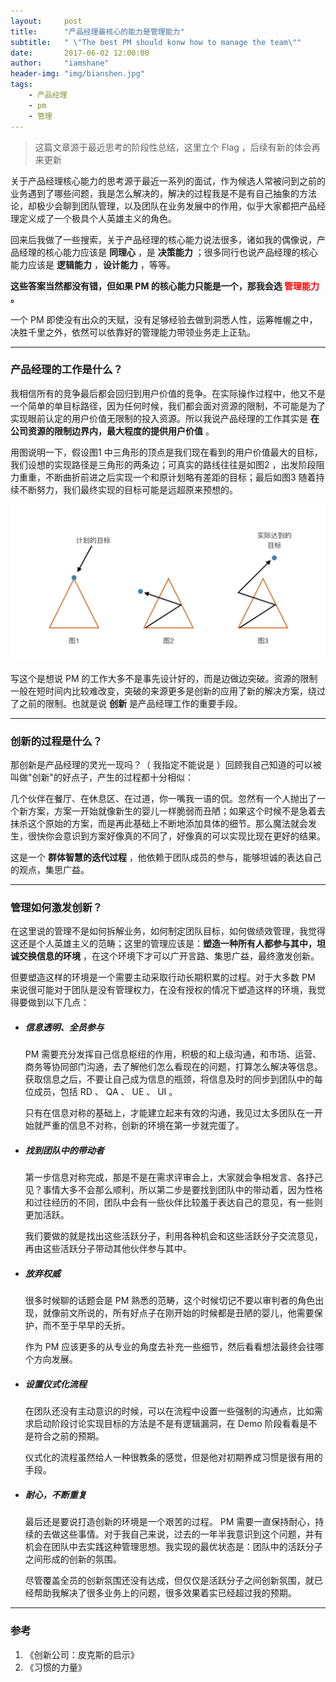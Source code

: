 ```yaml
---
layout:     post
title:      "产品经理最核心的能力是管理能力"
subtitle:   " \"The best PM should konw how to manage the team\""
date:       2017-06-02 12:00:00
author:     "iamshane"
header-img: "img/bianshen.jpg"
tags:
    - 产品经理
    - pm
    - 管理
--- 
```


>这篇文章源于最近思考的阶段性总结，这里立个 Flag ，后续有新的体会再来更新

关于产品经理核心能力的思考源于最近一系列的面试，作为候选人常被问到之前的业务遇到了哪些问题，我是怎么解决的，解决的过程我是不是有自己抽象的方法论，却极少会聊到团队管理，以及团队在业务发展中的作用，似乎大家都把产品经理定义成了一个极具个人英雄主义的角色。

回来后我做了一些搜索，关于产品经理的核心能力说法很多，诸如我的偶像说，产品经理的核心能力应该是 __同理心__ ，是 __决策能力__ ；很多同行也说产品经理的核心能力应该是 __逻辑能力__ ，__设计能力__ ，等等。

__这些答案当然都没有错，但如果 PM 的核心能力只能是一个，那我会选 <font color='red'>管理能力</font> 。__

一个 PM 即使没有出众的天赋，没有足够经验去做到洞悉人性，运筹帷幄之中，决胜千里之外，依然可以依靠好的管理能力带领业务走上正轨。

---

### 产品经理的工作是什么？

我相信所有的竞争最后都会回归到用户价值的竞争。在实际操作过程中，他又不是一个简单的单目标路径，因为任何时候，我们都会面对资源的限制，不可能是为了实现眼前认定的用户价值无限制的投入资源。所以我说产品经理的工作其实是 **在公司资源的限制边界内，最大程度的提供用户价值** 。

用图说明一下，假设图1 中三角形的顶点是我们现在看到的用户价值最大的目标，我们设想的实现路径是三角形的两条边；可真实的路线往往是如图2 ，出发阶段阻力重重，不断曲折前进之后实现一个和原计划略有差距的目标；最后如图3 随着持续不断努力，我们最终实现的目标可能是远超原来预想的。

<img src="/img/in-post/The-best-PM-should-konw-how-to-manage-the-team/path.png">  

写这个是想说 PM 的工作大多不是事先设计好的，而是边做边突破。资源的限制一般在短时间内比较难改变，突破的来源更多是创新的应用了新的解决方案，绕过了之前的限制。也就是说 __创新__ 是产品经理工作的重要手段。

---

### 创新的过程是什么？

那创新是产品经理的灵光一现吗？（ 我指定不能说是 ）回顾我自己知道的可以被叫做"创新"的好点子，产生的过程都十分相似：

几个伙伴在餐厅、在休息区、在过道，你一嘴我一语的侃。忽然有一个人抛出了一个新方案，方案一开始就像新生的婴儿一样脆弱而丑陋；如果这个时候不是急着去抹杀这个原始的方案，而是再此基础上不断地添加具体的细节。那么魔法就会发生，很快你会意识到方案好像真的不同了，好像真的可以实现比现在更好的结果。

这是一个 **群体智慧的迭代过程** ，他依赖于团队成员的参与，能够坦诚的表达自己的观点，集思广益。

---

### 管理如何激发创新？

在这里说的管理不是如何拆解业务，如何制定团队目标，如何做绩效管理，我觉得这还是个人英雄主义的范畴；这里的管理应该是：__塑造一种所有人都参与其中，坦诚交换信息的环境__ ，在这个环境下才可以广开言路、集思广益，最终激发创新。

但要塑造这样的环境是一个需要主动采取行动长期积累的过程。对于大多数 PM 来说很可能对于团队是没有管理权力，在没有授权的情况下塑造这样的环境，我觉得要做到以下几点：
    
- ##### 信息透明、全员参与
    
    PM 需要充分发挥自己信息枢纽的作用，积极的和上级沟通，和市场、运营、商务等协同部门沟通，去了解他们怎么看现在的问题，打算怎么解决等信息。获取信息之后，不要让自己成为信息的瓶颈，将信息及时的同步到团队中的每位成员，包括 RD 、 QA 、 UE 、 UI 。

    只有在信息对称的基础上，才能建立起来有效的沟通，我见过太多团队在一开始就严重的信息不对称，创新的环境在第一步就完蛋了。

- ##### 找到团队中的带动者

    第一步信息对称完成，那是不是在需求评审会上，大家就会争相发言、各抒己见？事情大多不会那么顺利，所以第二步是要找到团队中的带动着，因为性格和过往经历的不同，团队中会有一些伙伴比较羞于表达自己的意见，有一些则更加活跃。

    我们要做的就是找出这些活跃分子，利用各种机会和这些活跃分子交流意见，再由这些活跃分子带动其他伙伴参与其中。

- ##### 放弃权威
    
    很多时候聊的话题会是 PM 熟悉的范畴，这个时候切记不要以审判者的角色出现，就像前文所说的，所有好点子在刚开始的时候都是丑陋的婴儿，他需要保护，而不至于早早的夭折。

    作为 PM 应该更多的从专业的角度去补充一些细节，然后看看想法最终会往哪个方向发展。

- ##### 设置仪式化流程

    在团队还没有主动意识的时候，可以在流程中设置一些强制的沟通点，比如需求启动阶段讨论实现目标的方法是不是有逻辑漏洞，在 Demo 阶段看看是不是符合之前的预期。

    仪式化的流程虽然给人一种很教条的感觉，但是他对初期养成习惯是很有用的手段。

- ##### 耐心，不断重复

    最后还是要说打造创新的环境是一个艰苦的过程。 PM 需要一直保持耐心，持续的去做这些事情。对于我自己来说，过去的一年半我意识到这个问题，并有机会在团队中去实践这种管理思想。我实现的最优状态是：团队中的活跃分子之间形成的创新的氛围。

    尽管覆盖全员的创新氛围还没有达成，但仅仅是活跃分子之间创新氛围，就已经帮助我解决了很多业务上的问题，很多效果着实已经超过我的预期。

---

### 参考

1. 《创新公司：皮克斯的启示》
2. 《习惯的力量》


